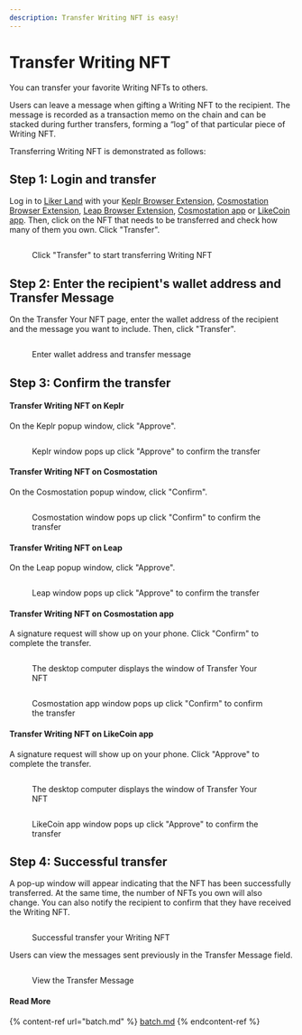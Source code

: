 ```yaml
---
description: Transfer Writing NFT is easy!
---
```


# Transfer Writing NFT

You can transfer your favorite Writing NFTs to others.

Users can leave a message when gifting a Writing NFT to the recipient. The message is recorded as a transaction memo on the chain and can be stacked during further transfers, forming a “log” of that particular piece of Writing NFT.

Transferring Writing NFT is demonstrated as follows:

## Step 1: Login and transfer

Log in to [Liker Land](https://liker.land/) with your [Keplr Browser Extension](../../../general-guides/wallet/keplr/), [Cosmostation Browser Extension](../../../general-guides/wallet/cosmostation/), [Leap Browser Extension](../../../general-guides/wallet/leap/), [Cosmostation app](../../../general-guides/wallet/cosmostation-app/) or [LikeCoin app](../../../user-guide/liker-land/download.md). Then, click on the NFT that needs to be transferred and check how many of them you own. Click "Transfer".

<figure><img src="../../../.gitbook/assets/NFT Transfer 1-en.png" alt=""><figcaption><p>Click "Transfer" to start transferring Writing NFT</p></figcaption></figure>

## Step 2: Enter the recipient's wallet address and Transfer Message

On the Transfer Your NFT page, enter the wallet address of the recipient and the message you want to include. Then, click "Transfer".

<figure><img src="../../../.gitbook/assets/NFT Transfer 2-en.png" alt=""><figcaption><p>Enter wallet address and transfer message</p></figcaption></figure>

## Step 3: Confirm the transfer

#### Transfer Writing NFT on Keplr

On the Keplr popup window, click "Approve".

<figure><img src="../../../.gitbook/assets/NFT Transfer 3-en.png" alt=""><figcaption><p>Keplr window pops up click "Approve" to confirm the transfer</p></figcaption></figure>

#### Transfer Writing NFT on Cosmostation

On the Cosmostation popup window, click "Confirm".

<figure><img src="../../../.gitbook/assets/NFT Transfer 3-en (1).png" alt=""><figcaption><p>Cosmostation window pops up click "Confirm" to confirm the transfer</p></figcaption></figure>

#### Transfer Writing NFT on Leap

On the Leap popup window, click "Approve".

<figure><img src="../../../.gitbook/assets/NFT Transfer 11-en.png" alt=""><figcaption><p>Leap window pops up click "Approve" to confirm the transfer</p></figcaption></figure>

#### Transfer Writing NFT on Cosmostation app

A signature request will show up on your phone. Click "Confirm" to complete the transfer.

<figure><img src="../../../.gitbook/assets/NFT Transfer 4-en (1).png" alt=""><figcaption><p>The desktop computer displays the window of Transfer Your NFT</p></figcaption></figure>

<figure><img src="../../../.gitbook/assets/NFT Transfer 10.png" alt=""><figcaption><p>Cosmostation app window pops up click "Confirm" to confirm the transfer</p></figcaption></figure>

#### Transfer Writing NFT on LikeCoin app

A signature request will show up on your phone. Click "Approve" to complete the transfer.

<figure><img src="../../../.gitbook/assets/NFT Transfer 9-en.png" alt=""><figcaption><p>The desktop computer displays the window of Transfer Your NFT</p></figcaption></figure>

<figure><img src="../../../.gitbook/assets/NFT Transfer 6-en.png" alt=""><figcaption><p>LikeCoin app window pops up click "Approve" to confirm the transfer</p></figcaption></figure>

## Step 4: Successful transfer

A pop-up window will appear indicating that the NFT has been successfully transferred. At the same time, the number of NFTs you own will also change. You can also notify the recipient to confirm that they have received the Writing NFT.

<figure><img src="../../../.gitbook/assets/NFT Transfer 4-en.png" alt=""><figcaption><p>Successful transfer your Writing NFT</p></figcaption></figure>

Users can view the messages sent previously in the Transfer Message field.

<figure><img src="../../../.gitbook/assets/NFT Transfer 8.png" alt=""><figcaption><p>View the Transfer Message</p></figcaption></figure>

#### Read More

{% content-ref url="batch.md" %}
[batch.md](batch.md)
{% endcontent-ref %}
